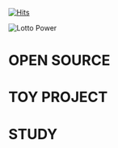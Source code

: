 [![Hits](https://hits.seeyoufarm.com/api/count/incr/badge.svg?url=https%3A%2F%2Fgithub.com%2Fgjbae1212%2Fhit-counter)](https://hits.seeyoufarm.com)





![Lotto Power](https://github-readme-stats.vercel.app/api?username=ChaejinE&theme=dark&show_icons=true)

# OPEN SOURCE

# TOY PROJECT

# STUDY
